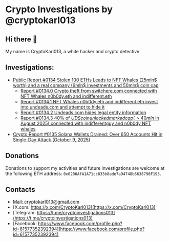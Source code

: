 # Crypto Investigations by @cryptokarl013

## Hi there 👋

My name is CryptoKarl013, a white hacker and crypto detective.

## Investigations:
* [Public Report #0134 Stolen 100 ETHs Leads to NFT Whales (25mln$ worth) and a real company (6mln$ investments and 50mln$ coin cap](report-0134-stolen-ETHs-Leads-to-NFT-Whales-n0b0dy-indifferent-and-investments-into-a-real-company-undeadscom)
  * [Report #0134.0 Crypto theft from switchere.com connected with NFT Whales n0b0dy.eth and indifferent.eth](report-0134-stolen-ETHs-Leads-to-NFT-Whales-n0b0dy-indifferent-and-investments-into-a-real-company-undeadscom/report-0134.0-crypto-theft-from-switchere.com-connected-with-nft-whales-n0b0dy.eth-and-indifferent.eth)
  * [Report #0134.1 NFT Whales n0b0dy.eth and indifferent.eth invest into undeads.com and attempt to hide it](report-0134-stolen-ETHs-Leads-to-NFT-Whales-n0b0dy-indifferent-and-investments-into-a-real-company-undeadscom/report-0134.1-n0b0dy.eth-and-indifferent.eth-invest-in-undeads.com-and-attempt-to-hide-it)
  * [Report #0134.2 Undeads.com hides legal entity information](report-0134-stolen-ETHs-Leads-to-NFT-Whales-n0b0dy-indifferent-and-investments-into-a-real-company-undeadscom/report-0134.2-undeadscom-lacks-clear-official-legal-entity-information)
  * [Report #0134.3 40% of $UDS coin unlocked marked cap (>40mln$ in August 2025) connected with indifferentguy and n0b0dy NFT whales](report-0134-stolen-ETHs-Leads-to-NFT-Whales-n0b0dy-indifferent-and-investments-into-a-real-company-undeadscom/report-0134.3-40-percent-of-$UDS-coin-unlocked-marked-cap-connected-with-indifferentguy-and-n0b0dy-NFT-whales)
* [Crypto Report #0135 Solana Wallets Drained: Over 650 Accounts Hit in Single-Day Attack (October 9, 2025)](report-0135-657-solana-wallets-drained-by-deQzbGSDA3U6bFmxAfWuJYhYBvN647fP1i8DEDoVNW3-on-09102025)

## Donations
Donations to support my activities and future investigations are welcome at the following ETH address: `0x0206AfA1A71cc833b8ade7a94748b6638798F193`.

## Contacts
* [Mail: cryptokarl013@gmail.com](mailto:cryptokarl013@gmail.com)
* [X.com: https://x.com/CryptoKarl013](https://x.com/CryptoKarl013)
* [Telegram: https://t.me/cryptoinvestigations013](https://t.me/cryptoinvestigations013)
* [Facebook: https://www.facebook.com/profile.php?id=61577352392394](https://www.facebook.com/profile.php?id=61577352392394)

